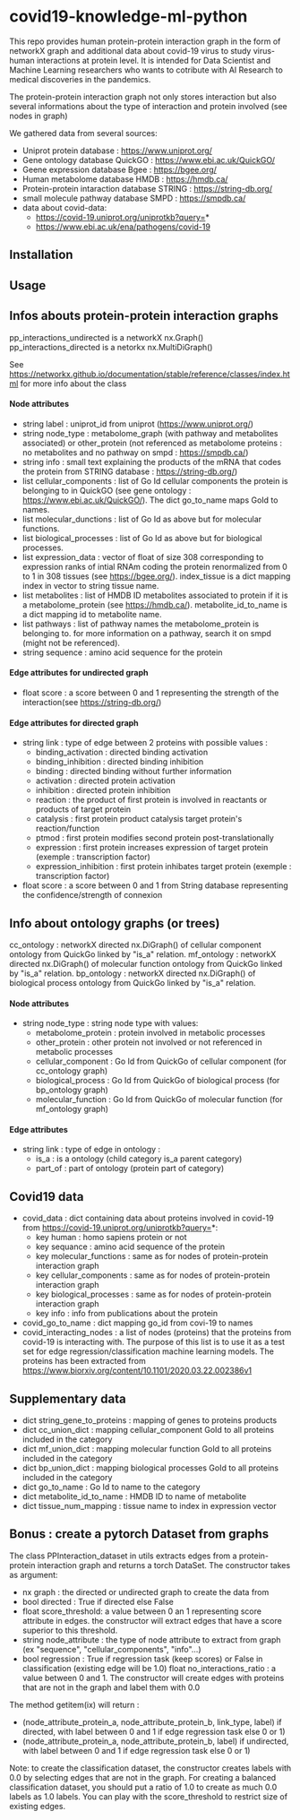 # covid19-knowledge-ml-python

This repo provides human protein-protein interaction graph in the form of networkX graph and additional data about covid-19 virus to study virus-human interactions at protein level. It is intended for Data Scientist and Machine Learning researchers who wants to cotribute with AI Research to medical discoveries in the pandemics. 

The protein-protein interaction graph not only stores interaction but also several informations about the type of interaction and protein involved (see nodes in graph)

We gathered data from several sources:

* Uniprot protein database : https://www.uniprot.org/
* Gene ontology database QuickGO : https://www.ebi.ac.uk/QuickGO/
* Geene expression database Bgee : https://bgee.org/
* Human metabolome database HMDB : https://hmdb.ca/
* Protein-protein intaraction database STRING : https://string-db.org/
* small molecule pathway database SMPD : https://smpdb.ca/
* data about covid-data:
  * https://covid-19.uniprot.org/uniprotkb?query=*
  * https://www.ebi.ac.uk/ena/pathogens/covid-19

## Installation

## Usage
  
## Infos abouts protein-protein interaction graphs

pp_interactions_undirected is a networkX nx.Graph() 
pp_interactions_directed is a netorkx nx.MultiDiGraph()

See https://networkx.github.io/documentation/stable/reference/classes/index.html for more info about the class

#### Node attributes

* string label : uniprot_id from uniprot (https://www.uniprot.org/)
* string node_type : metabolome_graph (with pathway and metabolites associated) or other_protein (not referenced as metabolome proteins : no metabolites and no pathway on smpd : https://smpdb.ca/)
* string info : small text explaining the products of the mRNA that codes the protein from STRING database : https://string-db.org/)
* list cellular_components : list of Go Id cellular components the protein is belonging to in QuickGO (see gene ontology : https://www.ebi.ac.uk/QuickGO/). The dict go_to_name maps GoId to names.
* list molecular_dunctions : list of Go Id as above but for molecular functions.
* list biological_processes : list of Go Id as above but for biological processes.
* list expression_data : vector of float of size 308 corresponding to expression ranks of intial RNAm coding the protein renormalized from 0 to 1 in 308 tissues (see https://bgee.org/). index_tissue is a dict mapping index in vector to string tissue name.
* list metabolites : list of HMDB ID metabolites associated to protein if it is a metabolome_protein (see https://hmdb.ca/). metabolite_id_to_name is a dict mapping id to metabolite name.
* list pathways : list of pathway names the metabolome_protein is belonging to. for more information on a pathway, search it on smpd (might not be referenced).
* string sequence : amino acid sequence for the protein

#### Edge attributes for undirected graph

* float score : a score between 0 and 1 representing the strength of the interaction(see https://string-db.org/)

#### Edge attributes for directed graph

* string link : type of edge between 2 proteins with possible values :
  * binding_activation : directed binding activation
  * binding_inhibition : directed binding inhibition
  * binding : directed binding without further information
  * activation : directed protein activation
  * inhibition : directed protein inhibition
  * reaction : the product of first protein is involved in reactants or products of target protein
  * catalysis : first protein product catalysis target protein's reaction/function
  * ptmod : first protein modifies second protein post-translationally
  * expression : first protein increases expression of target protein (exemple : transcription factor)
  * expression_inhibition : first protein inhibates target protein (exemple : transcription factor)
* float score : a score between 0 and 1 from String database representing the confidence/strength of connexion

## Info about ontology graphs (or trees)

cc_ontology : networkX directed nx.DiGraph() of cellular component ontology from QuickGo linked by "is_a" relation.
mf_ontology : networkX directed nx.DiGraph() of molecular function ontology from QuickGo linked by "is_a" relation.
bp_ontology : networkX directed nx.DiGraph() of biological process ontology from QuickGo linked by "is_a" relation.

#### Node attributes

* string node_type : string node type with values:
  * metabolome_protein : protein involved in metabolic processes
  * other_protein : other protein not involved or not referenced in metabolic processes
  * cellular_component : Go Id from QuickGo of cellular component (for cc_ontology graph)
  * biological_process : Go Id from QuickGo of biological process (for bp_ontology graph)
  * molecular_function : Go Id from QuickGo of molecular function (for mf_ontology graph)
  
#### Edge attributes

* string link : type of edge in ontology :
  * is_a : is a ontology (child category is_a parent category)
  * part_of : part of ontology (protein part of category)
  
## Covid19 data

* covid_data : dict containing data about proteins involved in covid-19 from https://covid-19.uniprot.org/uniprotkb?query=*:
  * key human : homo sapiens protein or not
  * key sequance : amino acid sequence of the protein
  * key molecular_functions : same as for nodes of protein-protein interaction graph
  * key cellular_components : same as for nodes of protein-protein interaction graph
  * key biological_processes : same as for nodes of protein-protein interaction graph
  * key info : info from publications about the protein
* covid_go_to_name : dict mapping go_id from covi-19 to names
* covid_interacting_nodes : a list of nodes (proteins) that the proteins from covid-19 is interacting with. The purpose of this list is to use it as a test set for edge regression/classification machine learning models. The proteins has been extracted from https://www.biorxiv.org/content/10.1101/2020.03.22.002386v1
  
## Supplementary data

* dict string_gene_to_proteins : mapping of genes to proteins products
* dict cc_union_dict : mapping cellular_component GoId to all proteins included in the category
* dict mf_union_dict : mapping molecular function GoId to all proteins included in the category
* dict bp_union_dict : mapping biological processes GoId to all proteins included in the category
* dict go_to_name : Go Id to name to the category
* dict metabolite_id_to_name : HMDB ID to name of metabolite
* dict tissue_num_mapping : tissue name to index in expression vector

## Bonus : create a pytorch Dataset from graphs

The class PPInteraction_dataset in utils extracts edges from a protein-protein interaction graph and returns a torch DataSet. The constructor takes as argument:

* nx graph : the directed or undirected graph to create the data from
* bool directed : True if directed else False
* float score_threshold: a value between 0 an 1 representing score attribute in edges. the constructor will extract edges that have a score superior to this threshold.
* string node_attribute : the type of node attribute to extract from graph (ex "sequence", "cellular_components", "info"...)
* bool regression : True if regression task (keep scores) or False in classification (existing edge will be 1.0)
float no_interactions_ratio : a value between 0 and 1. The constructor will create edges with proteins that are not in the graph and label them with 0.0

The method getitem(ix) will return :
* (node_attribute_protein_a, node_attribute_protein_b, link_type, label) if directed, with label between 0 and 1 if edge regression task else 0 or 1)
* (node_attribute_protein_a, node_attribute_protein_b, label) if undirected, with label between 0 and 1 if edge regression task else 0 or 1)

Note: to create the classification dataset, the constructor creates labels with 0.0 by selecting edges that are not in the graph. For creating a balanced classification dataset, you should put a ratio of 1.0 to create as much 0.0 labels as 1.0 labels. You can play with the score_threshold to restrict size of existing edges.

